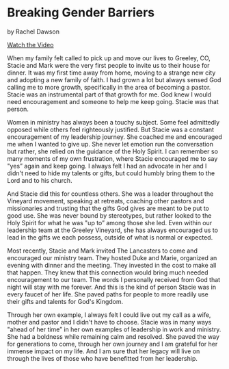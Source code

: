 # Breaking Gender Barriers

by Rachel Dawson

<a class="btn brown" href="https://drive.google.com/file/d/1YA5ESwJf7f0gWF7depbwHT_sFMe2iV4j/view" target="video">Watch the Video</a>


When my family felt called to pick up and move our lives to Greeley, CO, Stacie and Mark were the very first people to
invite us to their house for dinner. It was my first time away from home, moving to a strange new city and adopting a
new family of faith. I had grown a lot but always sensed God calling me to more growth, specifically in the area of
becoming a pastor. Stacie was an instrumental part of that growth for me. God knew I would need encouragement and
someone to help me keep going. Stacie was that person.

Women in ministry has always been a touchy subject. Some feel admittedly opposed while others feel righteously
justified. But Stacie was a constant encouragement of my leadership journey. She coached me and encouraged me when I
wanted to give up. She never let emotion run the conversation but rather, she relied on the guidance of the Holy Spirit.
I can remember so many moments of my own frustration, where Stacie encouraged me to say "yes” again and keep going. I
always felt I had an advocate in her and I didn't need to hide my talents or gifts, but could humbly bring them to the
Lord and to his church.

And Stacie did this for countless others. She was a leader throughout the Vineyard movement, speaking at retreats,
coaching other pastors and missionaries and trusting that the gifts God gives are meant to be put to good use. She was
never bound by stereotypes, but rather looked to the Holy Spirit for what he was "up to” among those she led. Even
within our leadership team at the Greeley Vineyard, she has always encouraged us to lead in the gifts we each possess,
outside of what is normal or expected.

Most recently, Stacie and Mark invited The Lancasters to come and encouraged our ministry team. They hosted Duke and
Marie, organized an evening with dinner and the meeting. They invested in the cost to make all that happen. They knew
that this connection would bring much needed encouragement to our team. The words I personally received from God that
night will stay with me forever. And this is the kind of person Stacie was in every faucet of her life. She paved paths
for people to more readily use their gifts and talents for God's Kingdom.

Through her own example, I always felt I could live out my call as a wife, mother and pastor and I didn't have to
choose. Stacie was in many ways "ahead of her time” in her own examples of leadership in work and ministry. She had a
boldness while remaining calm and resolved. She paved the way for generations to come, through her own journey and I am
grateful for her immense impact on my life. And I am sure that her legacy will live on through the lives of those who
have benefitted from her leadership.

